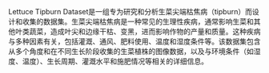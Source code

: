 Lettuce Tipburn Dataset是一组专为研究和分析生菜尖端枯焦病（tipburn）而设计和收集的数据集。生菜尖端枯焦病是一种常见的生理性疾病，通常影响生菜和其他叶类蔬菜，造成叶尖和边缘干枯、变黑，进而影响作物的产量和质量。这种疾病与多种因素有关，包括灌溉、通风、肥料使用、温度和湿度条件等。该数据集包含从多个角度和在不同生长阶段收集的生菜植株的图像数据，以及与环境条件（如湿度、温度）、生长周期、灌溉水平和施肥情况等相关的详细信息。